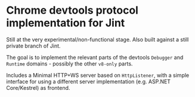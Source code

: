 # Chrome devtools protocol implementation for Jint

Still at the very experimental/non-functional stage. Also built against a still private branch of Jint.

The goal is to implement the relevant parts of the devtools `Debugger` and `Runtime` domains - possibly the other `v8-only` parts.

Includes a Minimal HTTP+WS server based on `HttpListener`, with a simple interface for using a different server implementation (e.g. ASP.NET Core/Kestrel) as frontend.
